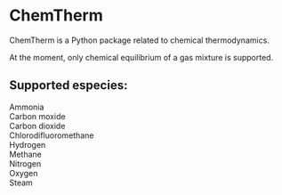 # ChemTherm

ChemTherm is a Python package related to chemical thermodynamics.

At the moment, only chemical equilibrium of a gas mixture is supported.

## Supported especies:

Ammonia <br>
Carbon moxide <br>
Carbon dioxide <br>
Chlorodifluoromethane <br>
Hydrogen <br>
Methane <br>
Nitrogen <br>
Oxygen <br>
Steam <br>
